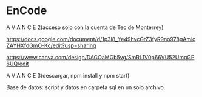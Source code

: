 # EnCode

A V A N C E 2(acceso solo con la cuenta de Tec de Monterrey)

https://docs.google.com/document/d/1p3l8_Ye49hvcGrZ3fyR9no978gAmicZAYHXfdGmO-Kc/edit?usp=sharing

https://www.canva.com/design/DAGOaMGb5vg/SmRL1V0p66VU52UmqGP6UQ/edit

A V A N C E 3(descargar, npm install y npm start)

Base de datos: script y datos en carpeta sql en  un solo archivo.
